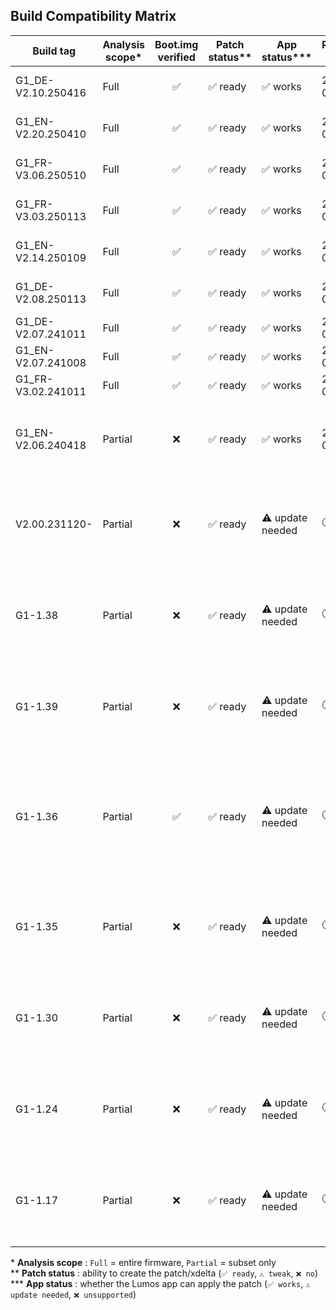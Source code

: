 ## Build Compatibility Matrix

| Build tag           | Analysis scope* | Boot.img verified | Patch status** | App status*** | Release date | Notes                                              |
|---------------------|-----------------|:-----------------:|----------------|---------------|--------------|----------------------------------------------------|
| G1_DE-V2.10.250416  | Full            | ✅               | ✅ ready       | ✅ works      | 2025-06-24   | New innioasis firmware                             |
| G1_EN-V2.20.250410  | Full            | ✅               | ✅ ready       | ✅ works      | 2025-06-24   | New innioasis firmware                             |
| G1_FR-V3.06.250510  | Full            | ✅               | ✅ ready       | ✅ works      | 2025-06-24   | New innioasis firmware                             |
| G1_FR-V3.03.250113  | Full            | ✅               | ✅ ready       | ✅ works      | 2025-05-11   | current firmware in app                            |
| G1_EN-V2.14.250109  | Full            | ✅               | ✅ ready       | ✅ works      | 2025-05-11   | current firmware in app                            |
| G1_DE-V2.08.250113  | Full            | ✅               | ✅ ready       | ✅ works      | 2025-05-11   | current firmware in app                            |
| G1_DE-V2.07.241011  | Full            | ✅               | ✅ ready       | ✅ works      | 2025-05-11   | —                                                  |
| G1_EN-V2.07.241008  | Full            | ✅               | ✅ ready       | ✅ works      | 2025-05-11   | —                                                  |
| G1_FR-V3.02.241011  | Full            | ✅               | ✅ ready       | ✅ works      | 2025-05-11   | —                                                  |
| G1_EN-V2.06.240418  | Partial         | ❌               | ✅ ready       | ✅ works      | 2025-05-11   | subset only - patch tested & functional on G1      |
| V2.00.231120-       | Partial         | ❌               | ✅ ready       | ⚠️ update needed | 🕐 WIP  | different naming format – Lumos-G1 overhaul required   |
| G1-1.38             | Partial         | ❌               | ✅ ready       | ⚠️ update needed | 🕐 WIP  | different naming format – Lumos-G1 overhaul required   |
| G1-1.39             | Partial         | ❌               | ✅ ready       | ⚠️ update needed | 🕐 WIP  | different naming format – Lumos-G1 overhaul required   |
| G1-1.36             | Partial         | ✅               | ✅ ready       | ⚠️ update needed | 🕐 WIP  | different boot.img and different naming format – Lumos-G1 overhaul required   |
| G1-1.35             | Partial         | ❌               | ✅ ready       | ⚠️ update needed | 🕐 WIP  | different naming format – Lumos-G1 overhaul required   |
| G1-1.30             | Partial         | ❌               | ✅ ready       | ⚠️ update needed | 🕐 WIP  | different naming format – Lumos-G1 overhaul required   |
| G1-1.24             | Partial         | ❌               | ✅ ready       | ⚠️ update needed | 🕐 WIP  | different naming format – Lumos-G1 overhaul required   |
| G1-1.17             | Partial         | ❌               | ✅ ready       | ⚠️ update needed | 🕐 WIP  | different naming format – Lumos-G1 overhaul required   |

\* **Analysis scope** : `Full` = entire firmware, `Partial` = subset only  
\** **Patch status** : ability to create the patch/xdelta (`✅ ready`, `⚠️ tweak`, `❌ no`)  
\*** **App status** : whether the Lumos app can apply the patch (`✅ works`, `⚠️ update needed`, `❌ unsupported`)
